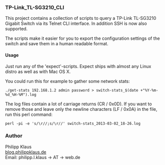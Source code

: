 ### TP-Link_TL-SG3210_CLI

This project contains a collection of scripts to query a TP-Link TL-SG3210 Gigabit Switch
via its Telnet CLI interface. In addition SSH is now also supported.

The scripts make it easier for you to export the configuration settings of the switch and
save them in a human readable format.

#### Usage

Just run any of the 'expect'-scripts. Expect ships with almost any Linux distro as well as
with Mac OS X.

You could run this for example to gather some network stats:

    ./get-stats 192.168.1.2 admin password > switch-stats_$(date +"%Y-%m-%d_%H-%M").log

The log files contain a lot of carriage returns (CR / 0x0D). If you want to remove those
and leave only the newline characters (LF / 0x0A) in the file, run this perl command:

    perl -pi -e 's/\r//;s/\r//' switch-stats_2013-03-02_18-26.log

### Author

Philipp Klaus  
[blog.philippklaus.de](http://blog.philippklaus.de)  
Email: philipp.l.klaus → AT → web.de
